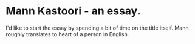 # Mann Kastoori - an essay.

I'd like to start the essay by spending a bit of time on the title itself.
Mann roughly translates to heart of a person in English.

